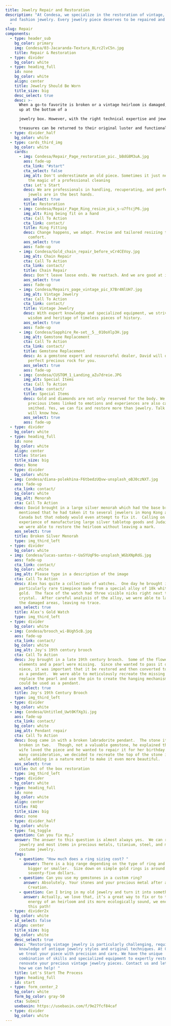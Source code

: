 ```yaml
---
title: Jewelry Repair and Restoration
description: "At Condesa, we specialize in the restoration of vintage, costume,
  and fashion jewelry. Every jewelry piece deserves to be repaired and restored.
  "
slug: Repair
components:
  - type: header_sub
    bg_color: primary
    img: Condesa/03-Jacaranda-Textura_8Lrc2lvC5n.jpg
    title: Repair & Restoration
  - type: divider
    bg_color: white
  - type: heading_full
    id: none
    bg_color: white
    align: center
    title: Jewelry Should Be Worn
    title_size: big
    desc_select: true
    desc: >-
      When a go-to favorite is broken or a vintage heirloom is damaged, they end
      up at the bottom of a

      jewelry box. However, with the right technical expertise and jewelry knowledge, nearly all

      treasures can be returned to their original luster and functionality.
  - type: divider_half
    bg_color: white
  - type: cards_third_img
    bg_color: white
    cards:
      - img: Condesa/Repair_Page_restoration_pic._bBdG8M3uA.jpg
        aos: fade-up
        cta_link: "#start"
        cta_select: false
        img_alt: Don't underestimate an old piece. Sometimes it just needs some TLC and
          the magic of a professional cleaning
        cta: Let's Start
        desc: We are professionals in handling, recuperating, and perfecting. Your
          jewels are in the best hands.
        aos_select: true
        title: Restoration
      - img: Condesa/Repair_Page_Ring_resize_pix_s-u7ftcjP6.jpg
        img_alt: Ring being fit on a hand
        cta: Call To Action
        cta_link: contact/
        title: Ring Fitting
        desc: Change happens, we adapt. Precise and tailored resizing to perfection and
          comfort.
        aos_select: true
        aos: fade-up
      - img: Condesa/Gold_chain_repair_before_vCr4CEVoy.jpg
        img_alt: Chain Repair
        cta: Call To Action
        cta_link: contact/
        title: Chain Repair
        desc: Don't leave loose ends. We reattach. And we are good at it.
        aos_select: true
        aos: fade-up
      - img: Condesa/Repairs_page_vintage_pic_X7Br4NlUH7.jpg
        img_alt: Vintage Jewelry
        cta: Call To Action
        cta_link: contact/
        title: Vintage Jewelry
        desc: With expert knowledge and specialized equipment, we strive to restore the
          wisdom and heritage of timeless pieces of history.
        aos_select: true
        aos: fade-up
      - img: Condesa/Sapphire_Re-set__5__010oXlp3H.jpg
        img_alt: Gemstone Replacement
        cta: Call To Action
        cta_link: contact/
        title: Gemstone Replacement
        desc: As a gemstone expert and resourceful dealer, David will deliver the
          perfect precious rock for you.
        aos_select: true
        aos: fade-up
      - img: Condesa/CUSTOM_1_Landing_aZu7dreie.JPG
        img_alt: Special Items
        cta: Call To Action
        cta_link: contact/
        title: Special Items
        desc: Gold and diamonds are not only reserved for the body. We understand
          precious items linked to emotions and experiences are also cast and
          smithed. Yes, we can fix and restore more than jewelry. Talk to us. We
          will know how.
        aos_select: true
        aos: fade-up
  - type: divider
    bg_color: white
  - type: heading_full
    id: none
    bg_color: white
    align: center
    title: Stories
    title_size: big
    desc: None
  - type: divider
    bg_color: white
  - img: Condesa/diana-polekhina-F6tbedzUQvw-unsplash_oBJ0czNXT.jpg
    aos: fade-up
    cta_link: contact/
    bg_color: white
    img_alt: Menorah
    cta: Call To Action
    desc: David brought in a large silver menorah which had the base broken off.  He
      mentioned that he had taken it to several jewelers in Hong Kong as well as
      Canada but that nobody would even attempt to fix it.  Calling on our
      experience of manufacturing large silver tabletop goods and Judaica items,
      we were able to restore the heirloom without leaving a mark.
    aos_select: true
    title: Broken Silver Menorah
    type: img_third_left
  - type: divider
    bg_color: white
  - img: Condesa/lucas-santos-r-UaSYUqF9o-unsplash_WGbXNpRdG.jpg
    aos: fade-up
    cta_link: contact/
    bg_color: white
    img_alt: Please type in a description of the image
    cta: Call To Action
    desc: Alex has quite a collection of watches.  One day he brought in a
      particularly rare timepiece made from a special alloy of 18k white
      gold.  The face of the watch had three visible nicks right next to the
      crystal.  After careful analysis of the alloy, we were able to laser weld
      the damaged areas, leaving no trace.
    aos_select: true
    title: Alex's Gold Watch
    type: img_third_left
  - type: divider
    bg_color: white
  - img: Condesa/brooch_wi-BUgh5cB.jpg
    aos: fade-up
    cta_link: contact/
    bg_color: white
    img_alt: Joy's 19th century brooch
    cta: Call To Action
    desc: Joy brought in a late 19th century brooch.  Some of the flower petal
      elements and a pearl were missing.  Since she wanted to pass it on to a
      niece, it was important that it be restored and then converted to function
      as a pendant.  We were able to meticulously recreate the missing petals,
      replace the pearl and use the pin to create the hanging mechanism so it
      could be used as a pendant.
    aos_select: true
    title: Joy's 19th Century Brooch
    type: img_third_left
  - type: divider
    bg_color: white
  - img: Condesa/Untitled_Uwt0KfXg3i.jpg
    aos: fade-up
    cta_link: contact/
    bg_color: white
    img_alt: Pendant repair
    cta: Call To Action
    desc: Doug came in with a broken labradorite pendant.  The stone itself was
      broken in two.   Though, not a valuable gemstone, he explained that his
      wife loved the piece and he wanted to repair it for her birthday.  After
      many consideration, we decided to recreate the top of the stone in silver
      while adding in a nature motif to make it even more beautiful.
    aos_select: true
    title: Out of the box restoration
    type: img_third_left
  - type: divider
    bg_color: white
  - type: heading_full
    id: none
    bg_color: white
    align: center
    title: FAQ
    title_size: big
    desc: none
  - type: divider_half
    bg_color: white
  - type: faq_toggle
    question: Can you fix my…?
    answer: The answer to this question is almost always yes.  We can repair all
      jewelry and most items in precious metals, titanium, steel, and most
      costume jewelry.
    faqs:
      - question: "How much does a ring sizing cost? "
        answer: There is a big range depending on the type of ring and if it is getting
          bigger or smaller.  Size down on simple gold rings is around
          seventy-five dollars.
      - question: Can you use my gemstones in a custom ring?
        answer: Absolutely. Your stones and your precious metal after all this is Your
          Creation.
      - question: Can I bring in my old jewelry and turn it into something new?
        answer: Actually, we love that, it’s a great way to fix or to transform the
          energy of an heirloom and its more ecologically sound, we encourage
          this path!
  - type: divider2x
    bg_color: white
  - id_select: false
    align: center
    title_size: big
    bg_color: white
    desc_select: true
    desc: "Restoring vintage jewelry is particularly challenging, requiring vast
      knowledge of antique jewelry styles and original techniques. At Condesa,
      we treat your piece with precision and care. We have the unique
      combination of skills and specialized equipment to expertly restore and
      renovate your precious vintage jewelry pieces. Contact us and let us know
      how we can help! "
    title: Let's Start The Process
    type: heading_full
    id: start
  - type: form_center_2
    bg_color: white
    form_bg_color: gray-50
    cta: Submit
    usebasin: https://usebasin.com/f/9e27fcf84caf
  - type: divider
    bg_color: white
---
```

